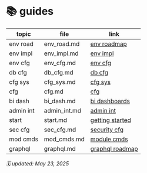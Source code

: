 # 📚 guides

| topic      | file         | link                  |
|------------|--------------|-----------------------|
| env road   | env_road.md  | [env roadmap](./env_road.md) |
| env impl   | env_impl.md  | [env impl](./env_impl.md) |
| env cfg    | env_cfg.md   | [env cfg](./env_cfg.md) |
| db cfg     | db_cfg.md    | [db cfg](./db_cfg.md) |
| cfg sys    | cfg_sys.md   | [cfg sys](./cfg_sys.md) |
| cfg        | cfg.md       | [cfg](./cfg.md) |
| bi dash    | bi_dash.md   | [bi dashboards](./bi_dash.md) |
| admin int  | admin_int.md | [admin int](./admin_int.md) |
| start      | start.md     | [getting started](./start.md) |
| sec cfg    | sec_cfg.md   | [security cfg](./sec_cfg.md) |
| mod cmds   | mod_cmds.md  | [module cmds](./mod_cmds.md) |
| graphql    | graphql.md   | [graphql roadmap](./graphql.md) |

_🗓️ updated: May 23, 2025_
